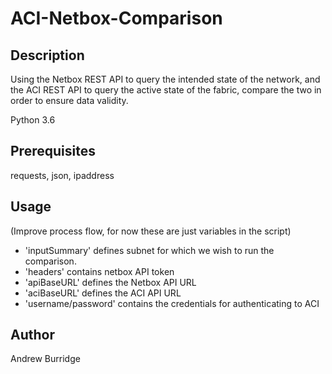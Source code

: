 # ACI-Netbox-Comparison

## Description 
Using the Netbox REST API to query the intended state of the network, and the ACI REST API to query the active state of the fabric, compare the two in order to ensure data validity.		

Python 3.6


## Prerequisites

requests, json, ipaddress


## Usage
(Improve process flow, for now these are just variables in the script)

- 'inputSummary' defines subnet for which we wish to run the comparison.
- 'headers' contains netbox API token
- 'apiBaseURL' defines the Netbox API URL
- 'aciBaseURL' defines the ACI API URL
- 'username/password' contains the credentials for authenticating to ACI 


## Author

Andrew Burridge

